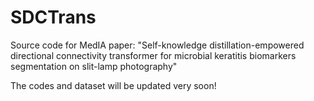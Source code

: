 # SDCTrans
Source code for MedIA paper: "Self-knowledge distillation-empowered directional connectivity transformer for microbial keratitis biomarkers segmentation on slit-lamp photography"

The codes and dataset will be updated very soon!
